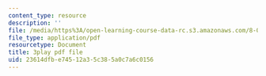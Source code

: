 ```yaml
---
content_type: resource
description: ''
file: /media/https%3A/open-learning-course-data-rc.s3.amazonaws.com/8-03sc-physics-iii-vibrations-and-waves-fall-2016/23614dfbe74512a35c385a0c7a6c0156_T2n6fVybLcU.pdf
file_type: application/pdf
resourcetype: Document
title: 3play pdf file
uid: 23614dfb-e745-12a3-5c38-5a0c7a6c0156
---
```

